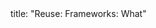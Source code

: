 <frontmatter>
title: "Reuse: Frameworks: What"
</frontmatter>

<include src="unit-inPage-asFlat.md" boilerplate />
